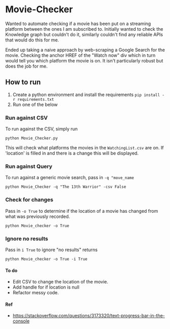 # Movie-Checker

Wanted to automate checking if a movie has been put on a streaming platform between the ones I am subscribed to. Initially wanted to check the Knowledge graph but couldn't do it, similarly couldn't find any reliable APIs that would do this for me.

Ended up taking a naive approach by web-scraping a Google Search for the movie. Checking the anchor HREF of the "Watch now" div which in turn would tell you which platform the movie is on. It isn't particularly robust but does the job for me.

## How to run

1. Create a python environment and install the requirements `pip install -r requirements.txt`
2. Run one of the below

### Run against CSV

To run against the CSV, simply run

`python Movie_Checker.py`

This will check what platforms the movies in the `WatchingList.csv` are on. If 'location' is filled in and there is a change this will be displayed.

### Run against Query

To run against a generic movie search, pass in `-q "move_name`

`python Movie_Checker -q "The 13th Warrior" -csv False`

### Check for changes

Pass in `-o True` to determine if the location of a movie has changed from what was previously recorded.

`python Movie_checker -o True`

### Ignore no results

Pass in `i True` to ignore "no results" returns

`python Movie_checker -o True -i True`

#### To do

- Edit CSV to change the location of the movie.
- Add handle for if location is null
- Refactor messy code.

#### Ref

- https://stackoverflow.com/questions/3173320/text-progress-bar-in-the-console
